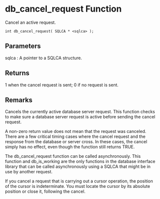 <!-- loio3bd0edc66c5f10149f3dc6f6aa844786 -->

# db\_cancel\_request Function

Cancel an active request.



```
int db_cancel_request( SQLCA * <sqlca> );
```



## Parameters

sqlca
:   A pointer to a SQLCA structure.



## Returns

1 when the cancel request is sent; 0 if no request is sent.



## Remarks

Cancels the currently active database server request. This function checks to make sure a database server request is active before sending the cancel request.

A non-zero return value does not mean that the request was canceled. There are a few critical timing cases where the cancel request and the response from the database or server cross. In these cases, the cancel simply has no effect, even though the function still returns TRUE.

The db\_cancel\_request function can be called asynchronously. This function and db\_is\_working are the only functions in the database interface library that can be called asynchronously using a SQLCA that might be in use by another request.

If you cancel a request that is carrying out a cursor operation, the position of the cursor is indeterminate. You must locate the cursor by its absolute position or close it, following the cancel.

